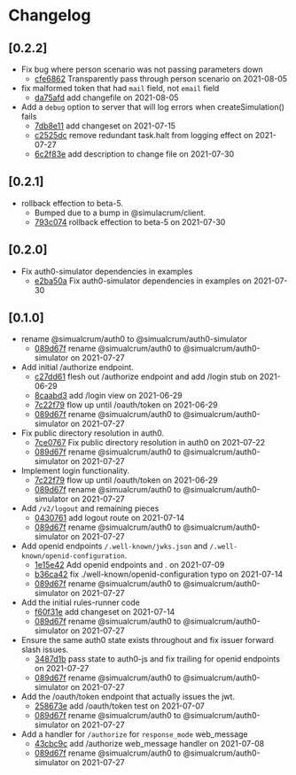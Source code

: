 # Changelog

## \[0.2.2]

- Fix bug where person scenario was not passing parameters down
  - [cfe6862](https://github.com/thefrontside/simulacrum/commit/cfe68622e3609336e0cde6ea40c3d144710c3734) Transparently pass through person scenario on 2021-08-05
- fix malformed token that had `mail` field, not `email` field
  - [da75afd](https://github.com/thefrontside/simulacrum/commit/da75afdd0b5c47901e05ae7df5a4f968d0d2d613) add changefile on 2021-08-05
- Add a `debug` option to server that will log errors when
  createSimulation() fails
  - [7db8e11](https://github.com/thefrontside/simulacrum/commit/7db8e110f5d262f37d7dbf670d10a98cfe29f066) add changeset on 2021-07-15
  - [c2525dc](https://github.com/thefrontside/simulacrum/commit/c2525dcab303cc37a638c7cefe180ef9926ab9ee) remove redundant task.halt from logging effect on 2021-07-27
  - [6c2f83e](https://github.com/thefrontside/simulacrum/commit/6c2f83e5b183906a0a45ec6f3b8c8b06369dbfdb) add description to change file on 2021-07-30

## \[0.2.1]

- rollback effection to beta-5.
  - Bumped due to a bump in @simulacrum/client.
  - [793c074](https://github.com/thefrontside/simulacrum/commit/793c074c73d4958a9db5231b7ffdd54b5f103d4a) rollback effection to beta-5 on 2021-07-30

## \[0.2.0]

- Fix auth0-simulator dependencies in examples
  - [e2ba50a](https://github.com/thefrontside/simulacrum/commit/e2ba50ae8371dea129d5e981d91da93c07fd5e5c) Fix auth0-simulator dependencies in examples on 2021-07-30

## \[0.1.0]

- rename @simualcrum/auth0 to @simualcrum/auth0-simulator
  - [089d67f](https://github.com/thefrontside/simulacrum/commit/089d67f270fa3f9706ed69099631a19fffc822c3) rename @simualcrum/auth0 to @simualcrum/auth0-simulator on 2021-07-27
- Add initial /authorize endpoint.
  - [c27dd61](https://github.com/thefrontside/simulacrum/commit/c27dd61c86eb675d66f4a770cb588e0711f0fc88) flesh out /authorize endpoint and add /login stub on 2021-06-29
  - [8caabd3](https://github.com/thefrontside/simulacrum/commit/8caabd3295580b6c94fb7f6347487db0654cf040) add /login view on 2021-06-29
  - [7c22f79](https://github.com/thefrontside/simulacrum/commit/7c22f799629e69859c04938f9dbedc7f775bf1a8) flow up until /oauth/token on 2021-06-29
  - [089d67f](https://github.com/thefrontside/simulacrum/commit/089d67f270fa3f9706ed69099631a19fffc822c3) rename @simualcrum/auth0 to @simualcrum/auth0-simulator on 2021-07-27
- Fix public directory resolution in auth0.
  - [7ce0767](https://github.com/thefrontside/simulacrum/commit/7ce076758d3c25e07ee8a62715518b9c3d87dd5e) Fix public directory resolution in auth0 on 2021-07-22
  - [089d67f](https://github.com/thefrontside/simulacrum/commit/089d67f270fa3f9706ed69099631a19fffc822c3) rename @simualcrum/auth0 to @simualcrum/auth0-simulator on 2021-07-27
- Implement login functionality.
  - [7c22f79](https://github.com/thefrontside/simulacrum/commit/7c22f799629e69859c04938f9dbedc7f775bf1a8) flow up until /oauth/token on 2021-06-29
  - [089d67f](https://github.com/thefrontside/simulacrum/commit/089d67f270fa3f9706ed69099631a19fffc822c3) rename @simualcrum/auth0 to @simualcrum/auth0-simulator on 2021-07-27
- Add `/v2/logout` and remaining pieces
  - [0430761](https://github.com/thefrontside/simulacrum/commit/0430761982c8819b3eb4fe7335c2b2f0505b9a92) add logout route on 2021-07-14
  - [089d67f](https://github.com/thefrontside/simulacrum/commit/089d67f270fa3f9706ed69099631a19fffc822c3) rename @simualcrum/auth0 to @simualcrum/auth0-simulator on 2021-07-27
- Add openid endpoints `/.well-known/jwks.json` and `/.well-known/openid-configuration`.
  - [1e15e42](https://github.com/thefrontside/simulacrum/commit/1e15e42c57bb4208d30f12afe14d000c47e400b9) Add openid endpoints  and . on 2021-07-09
  - [b36ca42](https://github.com/thefrontside/simulacrum/commit/b36ca42a0fd0c77c16a6139b0ac3a1303f40ebd9) fix ./well-known/openid-configuration typo on 2021-07-14
  - [089d67f](https://github.com/thefrontside/simulacrum/commit/089d67f270fa3f9706ed69099631a19fffc822c3) rename @simualcrum/auth0 to @simualcrum/auth0-simulator on 2021-07-27
- Add the initial rules-runner code
  - [f60f31e](https://github.com/thefrontside/simulacrum/commit/f60f31e8ea65d08f45c472e5a945cc7f2c2dfd1e) add changeset on 2021-07-14
  - [089d67f](https://github.com/thefrontside/simulacrum/commit/089d67f270fa3f9706ed69099631a19fffc822c3) rename @simualcrum/auth0 to @simualcrum/auth0-simulator on 2021-07-27
- Ensure the same auth0 state exists throughout and fix issuer forward slash issues.
  - [3487d1b](https://github.com/thefrontside/simulacrum/commit/3487d1bd056ca105dde3283a164f672724b5f92d) pass state to auth0-js and fix trailing for openid endpoints on 2021-07-27
  - [089d67f](https://github.com/thefrontside/simulacrum/commit/089d67f270fa3f9706ed69099631a19fffc822c3) rename @simualcrum/auth0 to @simualcrum/auth0-simulator on 2021-07-27
- Add the /oauth/token endpoint that actually issues the jwt.
  - [258673e](https://github.com/thefrontside/simulacrum/commit/258673e6dd815f102c5893c1c13a49c3a1b2dfb4) add /oauth/token test on 2021-07-07
  - [089d67f](https://github.com/thefrontside/simulacrum/commit/089d67f270fa3f9706ed69099631a19fffc822c3) rename @simualcrum/auth0 to @simualcrum/auth0-simulator on 2021-07-27
- Add a handler for `/authorize` for `response_mode` web_message
  - [43cbc9c](https://github.com/thefrontside/simulacrum/commit/43cbc9c513c8f27dddbade8733c5f61d7bc17348) add /authorize web_message handler on 2021-07-08
  - [089d67f](https://github.com/thefrontside/simulacrum/commit/089d67f270fa3f9706ed69099631a19fffc822c3) rename @simualcrum/auth0 to @simualcrum/auth0-simulator on 2021-07-27
